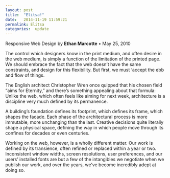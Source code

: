 ```yaml
---
layout: post
title:  "Elitsa!"
date:   2014-11-19 11:59:21
permalink: Elitsa
categories:  update
---
```


Responsive Web Design 
by **Ethan Marcotte** • May 25, 2010

The control which designers know in the print medium, and often desire in the web medium, is simply a function of the limitation of the printed page. We should embrace the fact that the web doesn’t have the same constraints, and design for this flexibility. But first, we must ‘accept the ebb and flow of things.

The English architect Christopher Wren once quipped that his chosen field “aims for Eternity,” and there’s something appealing about that formula: Unlike the web, which often feels like aiming for next week, architecture is a discipline very much defined by its permanence.

A building’s foundation defines its footprint, which defines its frame, which shapes the facade. Each phase of the architectural process is more immutable, more unchanging than the last. Creative decisions quite literally shape a physical space, defining the way in which people move through its confines for decades or even centuries.

Working on the web, however, is a wholly different matter. Our work is defined by its transience, often refined or replaced within a year or two. Inconsistent window widths, screen resolutions, user preferences, and our users’ installed fonts are but a few of the intangibles we negotiate when we publish our work, and over the years, we’ve become incredibly adept at doing so.


